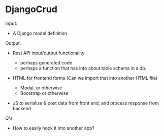 # DjangoCrud

Input: 
- A Django model definition

Output: 
- Rest API input/output functionality
    - perhaps generated code
    - perhaps a function that has info about table schema in a db.
    
- HTML for frontend forms (Can we import that into another HTML file)
    - Modal, or otherwise
    - Bootstrap or otherwise

- JS to serialize & post data from front end, and process response from backend

Q's:
- How to easily hook it into another app?
